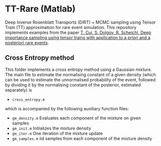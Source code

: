 # TT-Rare (Matlab)
Deep Inverse Rosenblatt Transports (DIRT) + MCMC sampling using Tensor Train (TT) approximation for rare event simulation. This repository implements examples from the paper [T. Cui, S. Dolgov, R. Scheichl, Deep importance sampling using tensor trains with application to a priori and a posteriori rare events](https://arxiv.org/abs/2209.01941).


## Cross Entropy method

This folder implements a cross entropy method using a Gaussian mixture. The main file to estimate the normalising constant of a given density (which can be used to estimate the unnormalised probability of the event, followed by dividing it by the normalising constant of the posterior, estimated separately) is

   - `cross_entropy.m`

which is accompanied by the following auxiliary function files:

   - `gm_density.m`     Evaluates each component of the mixture on given samples
   - `gm_init.m`        Initializes the mixture density
   - `gm_iter.m`        One iteration of the mixture update
   - `gm_samples.m`     iid samples from each component of the mixture density

